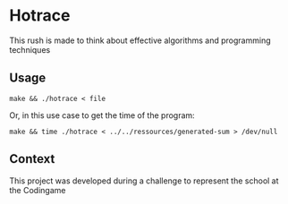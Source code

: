 # Hotrace

This rush is made to think about effective algorithms and programming techniques

## Usage

    make && ./hotrace < file
Or, in this use case to get the time of the program:

    make && time ./hotrace < ../../ressources/generated-sum > /dev/null

## Context
This project was developed during a challenge to represent the school at the Codingame
